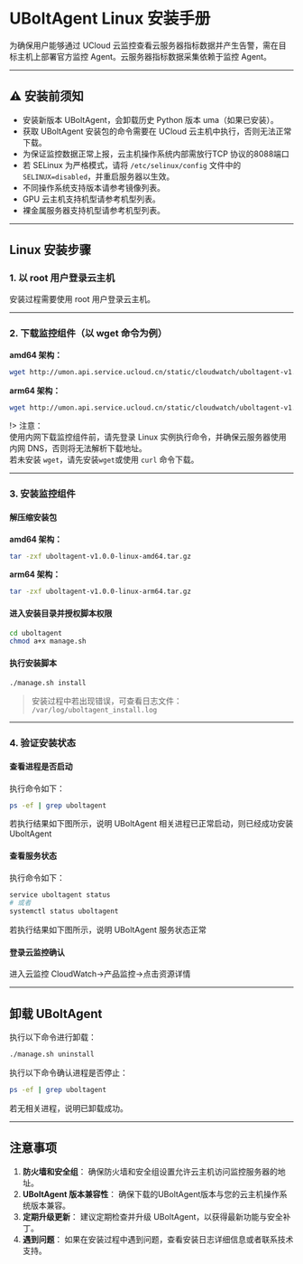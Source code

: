 
# UBoltAgent Linux 安装手册

为确保用户能够通过 UCloud 云监控查看云服务器指标数据并产生告警，需在目标主机上部署官方监控 Agent。云服务器指标数据采集依赖于监控 Agent。

---

## ⚠️ 安装前须知

- 安装新版本 UBoltAgent，会卸载历史 Python 版本 uma（如果已安装）。
- 获取 UBoltAgent 安装包的命令需要在 UCloud 云主机中执行，否则无法正常下载。
- 为保证监控数据正常上报，云主机操作系统内部需放行TCP 协议的8088端口
- 若 SELinux 为严格模式，请将 `/etc/selinux/config` 文件中的 `SELINUX=disabled`，并重启服务器以生效。
- 不同操作系统支持版本请参考镜像列表。
- GPU 云主机支持机型请参考机型列表。
- 裸金属服务器支持机型请参考机型列表。

---

## Linux 安装步骤

### 1. 以 root 用户登录云主机

安装过程需要使用 root 用户登录云主机。

---

### 2. 下载监控组件（以 wget 命令为例）

**amd64 架构：**

```bash
wget http://umon.api.service.ucloud.cn/static/cloudwatch/uboltagent-v1.0.0-linux-amd64.tar.gz
```

**arm64 架构：**

```bash
wget http://umon.api.service.ucloud.cn/static/cloudwatch/uboltagent-v1.0.0-linux-arm64.tar.gz
```

!> 注意：  
使用内网下载监控组件前，请先登录 Linux 实例执行命令，并确保云服务器使用内网 DNS，否则将无法解析下载地址。  
若未安装 `wget`，请先安装`wget`或使用 `curl` 命令下载。

---

### 3. 安装监控组件

#### 解压缩安装包

**amd64 架构：**

```bash
tar -zxf uboltagent-v1.0.0-linux-amd64.tar.gz
```

**arm64 架构：**

```bash
tar -zxf uboltagent-v1.0.0-linux-arm64.tar.gz
```

#### 进入安装目录并授权脚本权限

```bash
cd uboltagent
chmod a+x manage.sh
```

#### 执行安装脚本

```bash
./manage.sh install
```

> 安装过程中若出现错误，可查看日志文件：  
> `/var/log/uboltagent_install.log`

---

### 4. 验证安装状态

#### 查看进程是否启动

执行命令如下：

```bash
ps -ef | grep uboltagent
```

若执行结果如下图所示，说明 UBoltAgent 相关进程已正常启动，则已经成功安装 UboltAgent

#### 查看服务状态

执行命令如下：

```bash
service uboltagent status
# 或者
systemctl status uboltagent
```

若执行结果如下图所示，说明 UBoltAgent 服务状态正常

#### 登录云监控确认

进入云监控 CloudWatch->产品监控->点击资源详情

---

## 卸载 UBoltAgent

执行以下命令进行卸载：

```bash
./manage.sh uninstall
```

执行以下命令确认进程是否停止：

```bash
ps -ef | grep uboltagent
```

若无相关进程，说明已卸载成功。

---

## 注意事项

1. **防火墙和安全组**：
   确保防火墙和安全组设置允许云主机访问监控服务器的地址。
2. **UBoltAgent 版本兼容性**：
   确保下载的UBoltAgent版本与您的云主机操作系统版本兼容。
3. **定期升级更新**：
   建议定期检查并升级 UBoltAgent，以获得最新功能与安全补丁。
4. **遇到问题**：
   如果在安装过程中遇到问题，查看安装日志详细信息或者联系技术支持。
